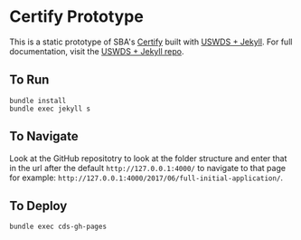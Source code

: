 # Certify Prototype

This is a static prototype of SBA's [Certify](https://certify.sba.gov) built with [USWDS + Jekyll](http://www.jaredcunha.com/uswds-jekyll/). For full documentation, visit the [USWDS + Jekyll repo](http://www.jaredcunha.com/uswds-jekyll/).

## To Run

```
bundle install
bundle exec jekyll s
```

## To Navigate

Look at the GitHub repositotry to look at the folder structure and enter that in the url after the default `http://127.0.0.1:4000/` to navigate to that page for example: `http://127.0.0.1:4000/2017/06/full-initial-application/`.

## To Deploy 
```
bundle exec cds-gh-pages
```
